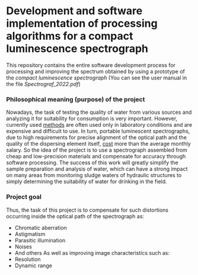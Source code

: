 # Development and software implementation of processing algorithms for a compact luminescence spectrograph

This repository contains the entire software development process for processing and improving the spectrum obtained by using a prototype of the _compact luminescence spectrograph_ (You can see the user manual in the file _Spectrograf_2022.pdf_)

### Philosophical meaning (purpose) of the project

Nowadays, the task of testing the quality of water from various sources and analyzing it for suitability for consumption is very important. However, currently used [methods](https://testslab.ru/stati/metody-analiza-vody/#:~:text=%D0%9B%D1%8E%D0%BC%D0%B8%D0%BD%D0%B5%D1%81%D1%86%D0%B5%D0%BD%D1%82%D0%BD%D1%8B%D0%B9%20%D0%B0%D0%BD%D0%B0%D0%BB%D0%B8%D0%B7%20%D0%BF%D0%BE%D0%B7%D0%B2%D0%BE%D0%BB%D1%8F%D0%B5%D1%82%20%D0%BE%D0%B1%D0%BD%D0%B0%D1%80%D1%83%D0%B6%D0%B8%D1%82%D1%8C%20%D0%B8,%D1%81%D0%BE%D0%B5%D0%B4%D0%B8%D0%BD%D0%B5%D0%BD%D0%B8%D0%B9%20%D0%B2%20%D0%BF%D1%80%D0%BE%D0%B1%D0%B0%D1%85%20%D0%BF%D1%80%D0%B8%D0%BC%D0%B5%D0%BD%D1%8F%D1%8E%D1%82%20%D1%85%D1%80%D0%BE%D0%BC%D0%B0%D1%82%D0%BE%D0%B3%D1%80%D0%B0%D1%84%D0%B8%D1%8E) are often used only in laboratory conditions and are expensive and difficult to use. In turn, portable luminescent spectrographs, due to high requirements for precise alignment of the optical path and the quality of the dispersing element itself, [cost](https://aliexpress.ru/wholesale?SearchText=fluorescence+spectrophotometer&g=y&page=1&searchInfo=UeihUK8Yw0p7m0kK8rWUKQav9w%2F+9ysNUE3T21jdsWJLiHcifsoBkPSCd0kOhGpzFa0EOTe8gFMFJmEHO18K2KIYu6xu7G3Mqe%2FZXlsYbdJJOnwoRjWnsjJQNIjwp3qp4MeBFHghLjvAXQV2RMfCunpFB+N1qgjskc%2FKLQAv6DNdQraDNjY%3D) more than the average monthly salary.
So the idea of the project is to use a spectrograph assembled from cheap and low-precision materials and compensate for accuracy through software processing. The success of this work will greatly simplify the sample preparation and analysis of water, which can have a strong impact on many areas from monitoring sludge waters of hydraulic structures to simply determining the suitability of water for drinking in the field.

### Project goal
Thus, the task of this project is to compensate for such distortions occurring inside the optical path of the spectrograph as:
- Сhromatic aberration
- Astigmatism
- Parasitic illumination
- Noises
- And others
As well as improving image characteristics such as:
- Resolution
- Dynamic range
